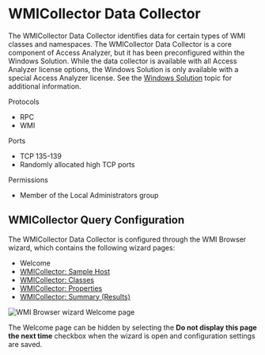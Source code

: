 # WMICollector Data Collector

The WMICollector Data Collector identifies data for certain types of WMI classes and namespaces. The
WMICollector Data Collector is a core component of Access Analyzer, but it has been preconfigured
within the Windows Solution. While the data collector is available with all Access Analyzer license
options, the Windows Solution is only available with a special Access Analyzer license. See the
[Windows Solution](/docs/accessanalyzer/12.0/solutions/windows/overview.md) topic for additional information.

Protocols

- RPC
- WMI

Ports

- TCP 135-139
- Randomly allocated high TCP ports

Permissions

- Member of the Local Administrators group

## WMICollector Query Configuration

The WMICollector Data Collector is configured through the WMI Browser wizard, which contains the
following wizard pages:

- Welcome
- [WMICollector: Sample Host](/docs/accessanalyzer/12.0/admin/datacollector/wmicollector/samplehost.md)
- [WMICollector: Classes](/docs/accessanalyzer/12.0/admin/datacollector/wmicollector/classes.md)
- [WMICollector: Properties](/docs/accessanalyzer/12.0/admin/datacollector/wmicollector/properties.md)
- [WMICollector: Summary (Results)](/docs/accessanalyzer/12.0/admin/datacollector/wmicollector/summary.md)

![WMI Browser wizard Welcome page](/img/product_docs/activitymonitor/activitymonitor/install/welcome.webp)

The Welcome page can be hidden by selecting the **Do not display this page the next time** checkbox
when the wizard is open and configuration settings are saved.

